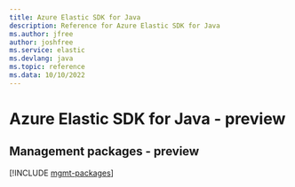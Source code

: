 ```yaml
---
title: Azure Elastic SDK for Java
description: Reference for Azure Elastic SDK for Java
ms.author: jfree
author: joshfree
ms.service: elastic
ms.devlang: java
ms.topic: reference
ms.data: 10/10/2022
---
```

# Azure Elastic SDK for Java - preview

## Management packages - preview
[!INCLUDE [mgmt-packages](elastic-mgmt-index.md)]
